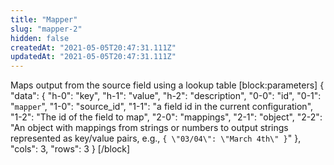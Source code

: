 ```yaml
---
title: "Mapper"
slug: "mapper-2"
hidden: false
createdAt: "2021-05-05T20:47:31.111Z"
updatedAt: "2021-05-05T20:47:31.111Z"
---
```

Maps output from the source field using a lookup table
[block:parameters]
{
  "data": {
    "h-0": "key",
    "h-1": "value",
    "h-2": "description",
    "0-0": "id",
    "0-1": "`mapper`",
    "1-0": "source_id",
    "1-1": "a field id in the current configuration",
    "1-2": "The id of the field to map",
    "2-0": "mappings",
    "2-1": "object",
    "2-2": "An object with mappings from strings or numbers to output strings represented as key/value pairs, e.g., `{ \"03/04\": \"March 4th\" }`"
  },
  "cols": 3,
  "rows": 3
}
[/block]